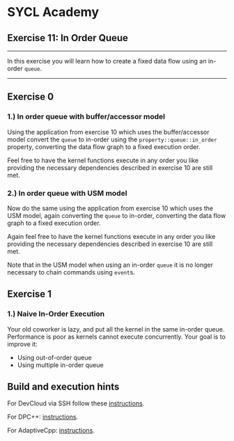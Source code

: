 # SYCL Academy

## Exercise 11: In Order Queue
---

In this exercise you will learn how to create a fixed data flow using an
in-order `queue`.

---
## Exercise 0

### 1.) In order queue with buffer/accessor model

Using the application from exercise 10 which uses the buffer/accessor model
convert the `queue` to in-order using the `property::queue::in_order` property,
converting the data flow graph to a fixed execution order.

Feel free to have the kernel functions execute in any order you like providing
the necessary dependencies described in exercise 10 are still met.

### 2.) In order queue with USM model

Now do the same using the application from exercise 10 which uses the USM model,
again converting the `queue` to in-order, converting the data flow graph to a
fixed execution order.

Again feel free to have the kernel functions execute in any order you like
providing the necessary dependencies described in exercise 10 are still met.

Note that in the USM model when using an in-order `queue` it is no longer
necessary to chain commands using `event`s.

## Exercise 1

### 1.) Naive In-Order Execution

Your old coworker is lazy, and put all the kernel in the same in-order queue.
Performance is poor as kernels cannot execute concurrently. Your goal is to improve it:

- Using out-of-order queue
- Using multiple in-order queue

## Build and execution hints

For DevCloud via SSH follow these [instructions](../devcloud.md).

For DPC++: [instructions](../dpcpp.md).

For AdaptiveCpp: [instructions](../adaptivecpp.md).
